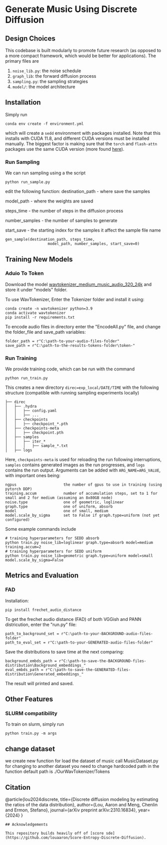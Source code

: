# Generate Music Using Discrete Diffusion

## Design Choices

This codebase is built modularly to promote future research (as opposed to a more compact framework, which would be better for applications). The primary files are 

1. ```noise_lib.py```: the noise schedule
2. ```graph_lib```: the forward diffusion process
3. ```sampling.py```: the sampling strategies
4. ```model/```: the model architecture

## Installation

Simply run

```
conda env create -f environment.yml
```

which will create a ```sedd``` environment with packages installed. Note that this installs with CUDA 11.8, and different CUDA versions must be installed manually. The biggest factor is making sure that the ```torch``` and ```flash-attn``` packages use the same CUDA version (more found [here](https://github.com/Dao-AILab/flash-attention)).


### Run Sampling

We can run sampling using a the script 

```
python run_sample.py

```
edit the following function: 
destination_path - where save the samples 

model_path - where the weights are saved

steps_time - the number of steps in the diffusion process

number_samples - the number of samples to generate

start_save - the starting index for the samples it affect the sample file name

```
gen_sample(destination_path, steps_time,
                   model_path, number_samples, start_save=0)
```

## Training New Models
### Aduio To Token 
Download the model [wavtokenizer_medium_music_audio_320_24k](https://huggingface.co/novateur/WavTokenizer-medium-music-audio-75token/blob/main/wavtokenizer_medium_music_audio_320_24k.ckpt) and store it under "models" folder.

To use WavTokenizer, Enter the Tokenizer folder and install it using:

```
conda create -n wavtokenizer python=3.9
conda activate wavtokenizer
pip install -r requirements.txt
```

To encode audio files in directory enter the "EncodeAll.py" file, and change the folder_file and save_path variables:
```
folder_path = r"C:\path-to-your-audio-files-folder"
save_path = r"C:\path-to-the-results-tokens-folder\token-"
```

### Run Training

We provide training code, which can be run with the command

```
python run_train.py
```
This creates a new directory `direc=exp_local/DATE/TIME` with the following structure (compatible with running sampling experiments locally)
```
├── direc
│   ├── .hydra
│   │   ├── config.yaml
│   │   ├── ...
│   ├── checkpoints
│   │   ├── checkpoint_*.pth
│   ├── checkpoints-meta
│   │   ├── checkpoint.pth
│   ├── samples
│   │   ├── iter_*
│   │   │   ├── sample_*.txt
│   ├── logs
```
Here, `checkpoints-meta` is used for reloading the run following interruptions, `samples` contains generated images as the run progresses, and `logs` contains the run output. Arguments can be added with `ARG_NAME=ARG_VALUE`, with important ones being:
```
ngpus                     the number of gpus to use in training (using pytorch DDP)
training.accum            number of accumulation steps, set to 1 for small and 2 for medium (assuming an 8x80GB node)
noise.type                one of geometric, loglinear 
graph.type                one of uniform, absorb
model                     one of small, medium
model.scale_by_sigma      set to False if graph.type=uniform (not yet configured)
```
Some example commands include
```
# training hyperparameters for SEDD absorb
python train.py noise_lib=loglinear graph.type=absorb model=medium training.accum=2
# training hyperparameters for SEDD uniform
python train.py noise_lib=geometric graph.type=uniform model=small model.scale_by_sigma=False
```

## Metrics and Evaluation
### FAD
Installation:
```
pip install frechet_audio_distance
```

To get the frechet audio distance (FAD) of both VGGish and PANN districution, enter the "run.py" file:
```
path_to_background_set = r"C:\path-to-your-BACKGROUND-audio-files-folder"
path_to_eval_set = r"C:\path-to-your-GENERATED-audio-files-folder"
```
Save the distributions to save time at the next comparing:
```
background_embds_path = r"C:\path-to-save-the-BACKGROUND-files-distribution\Background_embeddings_"
eval_embds_path = r"C:\path-to-save-the-GENERATED-files-distribution\Generated_embeddings_"
```
The result will printed and saved.
## Other Features

### SLURM compatibility

To train on slurm, simply run 
```
python train.py -m args
```
## change dataset 

we create new function for load the dataset of music call MusicDataset.py 
for changing to another dataset you need to change hardcoded path in the function 
default path is ./OurWavTokenizer/Tokens



## Citation

@article{lou2024discrete,
  title={Discrete diffusion modeling by estimating the ratios of the data distribution},
  author={Lou, Aaron and Meng, Chenlin and Ermon, Stefano},
  journal={arXiv preprint arXiv:2310.16834},
  year={2024}
}
```
## Acknowledgements

This repository builds heavily off of [score sde](https://github.com/louaaron/Score-Entropy-Discrete-Diffusion).
